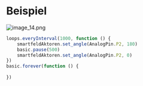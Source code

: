 # Beispiel

![image_14.png](image_14.png)

````Javascript
loops.everyInterval(1000, function () {
    smartfeldAktoren.set_angle(AnalogPin.P2, 180)
    basic.pause(500)
    smartfeldAktoren.set_angle(AnalogPin.P2, 0)
})
basic.forever(function () {
	
})
````